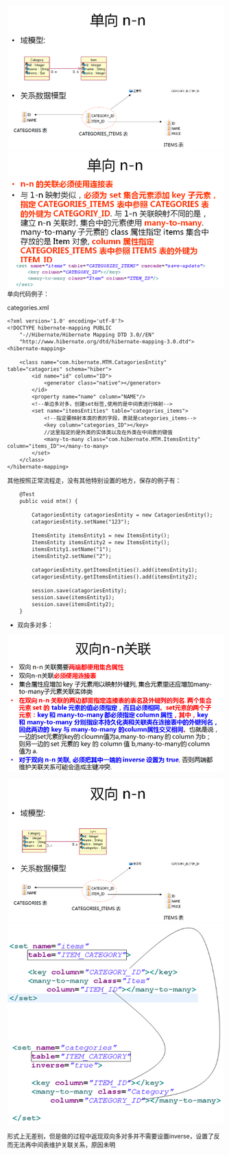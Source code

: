 ![](/assets/hiber-9-1.png)![](/assets/hiber-9-2.png)单向代码例子：

categories.xml

```
<?xml version='1.0' encoding='utf-8'?>
<!DOCTYPE hibernate-mapping PUBLIC
    "-//Hibernate/Hibernate Mapping DTD 3.0//EN"
    "http://www.hibernate.org/dtd/hibernate-mapping-3.0.dtd">
<hibernate-mapping>

    <class name="com.hibernate.MTM.CatagoriesEntity" table="catagories" schema="hiber">
        <id name="id" column="ID">
            <generator class="native"></generator>
        </id>
        <property name="name" column="NAME"/>
        <!--单边多对多，创建set标签,使用的是中间表进行映射-->
        <set name="itemsEntities" table="categories_items">
            <!--指定要映射本类的表的字段，表就是categories_items-->
            <key column="categories_ID"></key>
            //这里指定的是外类的实体类以及在外类在中间表的键值
            <many-to-many class="com.hibernate.MTM.ItemsEntity" column="items_ID"></many-to-many>
        </set>
    </class>
</hibernate-mapping>
```

其他按照正常流程走，没有其他特别设置的地方，保存的例子有：

```
    @Test
    public void mtm() {
      
        CatagoriesEntity catagoriesEntity = new CatagoriesEntity();
        catagoriesEntity.setName("123");

        ItemsEntity itemsEntity1 = new ItemsEntity();
        ItemsEntity itemsEntity2 = new ItemsEntity();
        itemsEntity1.setName("1");
        itemsEntity2.setName("2");

        catagoriesEntity.getItemsEntities().add(itemsEntity1);
        catagoriesEntity.getItemsEntities().add(itemsEntity2);

        session.save(catagoriesEntity);
        session.save(itemsEntity1);
        session.save(itemsEntity2);
    }
```

* 双向多对多：

![](/assets/hiber-9-4.png)

![](/assets/hiber-9-5.png)![](/assets/hiber-9-6.png)

形式上无差别，但是做的过程中返现双向多对多并不需要设置inverse，设置了反而无法再中间表维护关联关系，原因未明

